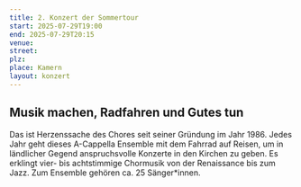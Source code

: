 ```yaml
---
title: 2. Konzert der Sommertour
start: 2025-07-29T19:00
end: 2025-07-29T20:15
venue:
street:
plz:
place: Kamern
layout: konzert
---
```


## Musik machen, Radfahren und Gutes tun

Das ist Herzenssache des Chores seit seiner Gründung im Jahr 1986. Jedes Jahr geht dieses A-Cappella Ensemble mit dem Fahrrad auf Reisen, um in ländlicher Gegend anspruchsvolle Konzerte in den Kirchen zu geben. Es erklingt vier- bis achtstimmige Chormusik von der Renaissance bis zum Jazz. Zum Ensemble gehören ca. 25 Sänger\*innen.
